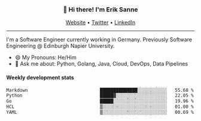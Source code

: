 <h3 align="center">👋 Hi there! I'm Erik Sanne</h3>
<p align="center">
  <a href="https://eriksanne.com">Website</a> •
  <a href="https://twitter.com/ErikKonradSanne">Twitter</a> •
  <a href="https://www.linkedin.com/in/eriksanne/">LinkedIn</a>
</p>

---
I'm a Software Engineer currently working in Germany. Previously Software Engineering @ Edinburgh Napier University.

- 😄 My Pronouns: He/Him
- 💬 Ask me about: Python, Golang, Java, Cloud, DevOps, Data Pipelines

<h4>Weekly development stats</h4>
<!--START_SECTION:waka-->

```txt
Markdown                           ██████████████░░░░░░░░░░░   55.68 %
Python                             █████▓░░░░░░░░░░░░░░░░░░░   22.05 %
Go                                 █████░░░░░░░░░░░░░░░░░░░░   19.96 %
HCL                                ▒░░░░░░░░░░░░░░░░░░░░░░░░   01.00 %
YAML                               ▒░░░░░░░░░░░░░░░░░░░░░░░░   00.69 %
```

<!--END_SECTION:waka-->
